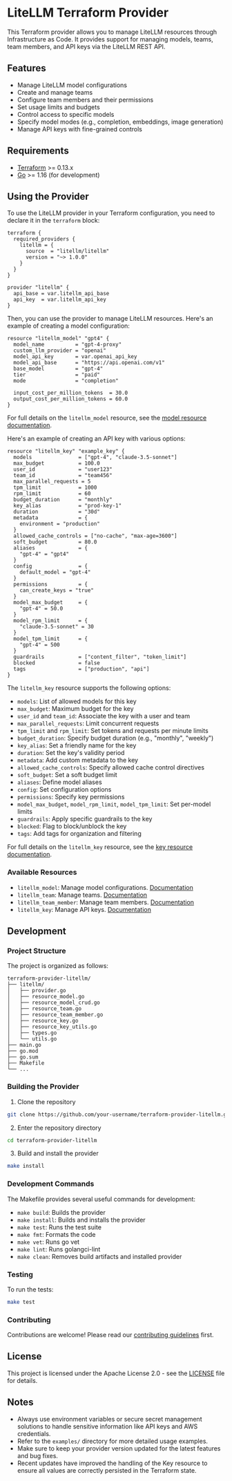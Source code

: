 # LiteLLM Terraform Provider

This Terraform provider allows you to manage LiteLLM resources through Infrastructure as Code. It provides support for managing models, teams, team members, and API keys via the LiteLLM REST API.

## Features

- Manage LiteLLM model configurations
- Create and manage teams
- Configure team members and their permissions
- Set usage limits and budgets
- Control access to specific models
- Specify model modes (e.g., completion, embeddings, image generation)
- Manage API keys with fine-grained controls

## Requirements

- [Terraform](https://www.terraform.io/downloads.html) >= 0.13.x
- [Go](https://golang.org/doc/install) >= 1.16 (for development)

## Using the Provider

To use the LiteLLM provider in your Terraform configuration, you need to declare it in the `terraform` block:

```hcl
terraform {
  required_providers {
    litellm = {
      source  = "litellm/litellm"
      version = "~> 1.0.0"
    }
  }
}

provider "litellm" {
  api_base = var.litellm_api_base
  api_key  = var.litellm_api_key
}
```

Then, you can use the provider to manage LiteLLM resources. Here's an example of creating a model configuration:

```hcl
resource "litellm_model" "gpt4" {
  model_name          = "gpt-4-proxy"
  custom_llm_provider = "openai"
  model_api_key       = var.openai_api_key
  model_api_base      = "https://api.openai.com/v1"
  base_model          = "gpt-4"
  tier                = "paid"
  mode                = "completion"
  
  input_cost_per_million_tokens  = 30.0
  output_cost_per_million_tokens = 60.0
}
```

For full details on the `litellm_model` resource, see the [model resource documentation](docs/resources/model.md).

Here's an example of creating an API key with various options:

```hcl
resource "litellm_key" "example_key" {
  models               = ["gpt-4", "claude-3.5-sonnet"]
  max_budget           = 100.0
  user_id              = "user123"
  team_id              = "team456"
  max_parallel_requests = 5
  tpm_limit            = 1000
  rpm_limit            = 60
  budget_duration      = "monthly"
  key_alias            = "prod-key-1"
  duration             = "30d"
  metadata             = {
    environment = "production"
  }
  allowed_cache_controls = ["no-cache", "max-age=3600"]
  soft_budget          = 80.0
  aliases              = {
    "gpt-4" = "gpt4"
  }
  config               = {
    default_model = "gpt-4"
  }
  permissions          = {
    can_create_keys = "true"
  }
  model_max_budget     = {
    "gpt-4" = 50.0
  }
  model_rpm_limit      = {
    "claude-3.5-sonnet" = 30
  }
  model_tpm_limit      = {
    "gpt-4" = 500
  }
  guardrails           = ["content_filter", "token_limit"]
  blocked              = false
  tags                 = ["production", "api"]
}
```

The `litellm_key` resource supports the following options:

- `models`: List of allowed models for this key
- `max_budget`: Maximum budget for the key
- `user_id` and `team_id`: Associate the key with a user and team
- `max_parallel_requests`: Limit concurrent requests
- `tpm_limit` and `rpm_limit`: Set tokens and requests per minute limits
- `budget_duration`: Specify budget duration (e.g., "monthly", "weekly")
- `key_alias`: Set a friendly name for the key
- `duration`: Set the key's validity period
- `metadata`: Add custom metadata to the key
- `allowed_cache_controls`: Specify allowed cache control directives
- `soft_budget`: Set a soft budget limit
- `aliases`: Define model aliases
- `config`: Set configuration options
- `permissions`: Specify key permissions
- `model_max_budget`, `model_rpm_limit`, `model_tpm_limit`: Set per-model limits
- `guardrails`: Apply specific guardrails to the key
- `blocked`: Flag to block/unblock the key
- `tags`: Add tags for organization and filtering

For full details on the `litellm_key` resource, see the [key resource documentation](docs/resources/key.md).

### Available Resources

- `litellm_model`: Manage model configurations. [Documentation](docs/resources/model.md)
- `litellm_team`: Manage teams. [Documentation](docs/resources/team.md)
- `litellm_team_member`: Manage team members. [Documentation](docs/resources/team_member.md)
- `litellm_key`: Manage API keys. [Documentation](docs/resources/key.md)

## Development

### Project Structure

The project is organized as follows:

```
terraform-provider-litellm/
├── litellm/
│   ├── provider.go
│   ├── resource_model.go
│   ├── resource_model_crud.go
│   ├── resource_team.go
│   ├── resource_team_member.go
│   ├── resource_key.go
│   ├── resource_key_utils.go
│   ├── types.go
│   └── utils.go
├── main.go
├── go.mod
├── go.sum
├── Makefile
└── ...
```

### Building the Provider

1. Clone the repository
```sh
git clone https://github.com/your-username/terraform-provider-litellm.git
```

2. Enter the repository directory
```sh
cd terraform-provider-litellm
```

3. Build and install the provider
```sh
make install
```

### Development Commands

The Makefile provides several useful commands for development:

- `make build`: Builds the provider
- `make install`: Builds and installs the provider
- `make test`: Runs the test suite
- `make fmt`: Formats the code
- `make vet`: Runs go vet
- `make lint`: Runs golangci-lint
- `make clean`: Removes build artifacts and installed provider

### Testing

To run the tests:

```sh
make test
```

### Contributing

Contributions are welcome! Please read our [contributing guidelines](CONTRIBUTING.md) first.

## License

This project is licensed under the Apache License 2.0 - see the [LICENSE](LICENSE) file for details.

## Notes

- Always use environment variables or secure secret management solutions to handle sensitive information like API keys and AWS credentials.
- Refer to the `examples/` directory for more detailed usage examples.
- Make sure to keep your provider version updated for the latest features and bug fixes.
- Recent updates have improved the handling of the Key resource to ensure all values are correctly persisted in the Terraform state.
